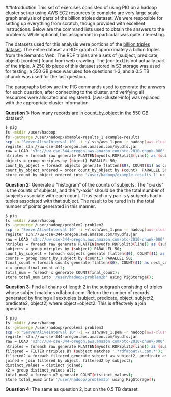 ##Introduction
This set of exercises consisted of using PIG on a hadoop cluster set up using AWS EC2 resources to complete are very large scale graph analysis of parts of the billion triples dataset. We were resposible for setting up everything from scratch, thougn provided with excellent instructions. Below are the command lists used to obtain the answers to the problems. While optional, this assignmant in particular was quite interesting.

The datasets used for this analysis were portions of the [billion triples dataset](http://km.aifb.kit.edu/projects/btc-2010/). The entire dataset an RDF graph of approximately a billion triples from the Semantic Web. The RDF triples are a sets of (subject, predicate, object) [context] found from web crawling. The [context] is not actually part of the triple. A 250 kb piece of this dataset stored in S3 storage was used for testing, a 550 GB piece was used foe questions 1-3, and a 0.5 TB chunck was used for the last question.

The paragraphs below are the PIG commands used to generate the answers for each question, after connecting to the cluster, and verifying all resources were allocated and registered. [aws-cluster-info] was replaced with the appropriate cluster information.

**Question 1:** How many records are in count_by_object in the 550 GB dataset?

```sh
$ pig
fs -mkdir /user/hadoop
fs -getmerge /user/hadoop/example-results_1 example-results
scp -o "ServerAliveInterval 10" -i ~/.ssh/aws_1.pem -r hadoop[aws-cluster-info]:example-results
register s3n://uw-cse-344-oregon.aws.amazon.com/myudfs.jar
raw = LOAD 's3n://uw-cse-344-oregon.aws.amazon.com/btc-2010-chunk-000' USING TextLoader as (line:chararray);
ntriples = foreach raw generate FLATTEN(myudfs.RDFSplit3(line)) as (subject:chararray,predicate:chararray,object:chararray);
objects = group ntriples by (object) PARALLEL 50;
count_by_object = foreach objects generate flatten($0), COUNT($1) as count PARALLEL 50;
count_by_object_ordered = order count_by_object by (count)  PARALLEL 50;
store count_by_object_ordered into '/user/hadoop/example-results_1' using PigStorage();
```

**Question 2:** Generate a "histogram" of the counts of subjects. The "x-axis" is the counts of subjects, and the "y-axis" should be the the total number of subjects associate with each count. Thus each x-y pair is y subjects had x tuples associated with that subject. The result to be tured in is the total number of points generated in this manner.

```sh
$ pig
fs -mkdir /user/hadoop
fs -getmerge /user/hadoop/problem2 problem2
scp -o "ServerAliveInterval 10" -i ~/.ssh/aws_1.pem -r hadoop[aws-cluster-info]:problem2
register s3n://uw-cse-344-oregon.aws.amazon.com/myudfs.jar
raw = LOAD 's3n://uw-cse-344-oregon.aws.amazon.com/btc-2010-chunk-000' USING TextLoader as (line:chararray);
ntriples = foreach raw generate FLATTEN(myudfs.RDFSplit3(line)) as (subject:chararray,predicate:chararray,object:chararray);
subjects = group ntriples by (subject) PARALLEL 50;
count_by_subject = foreach subjects generate flatten($0), COUNT($1) as count1 PARALLEL 50;
counts = group count_by_subject by (count1) PARALLEL 50;
final_count = foreach counts generate flatten($0), COUNT($1) as next_count PARALLEL 50;
x = group final_count all;
total_num = foreach x generate COUNT(final_count);
store total_num into '/user/hadoop/problem2b' using PigStorage();
```

**Question 3:** Find all chains of length 2 in the subgraph consisting of triples whose subject matches rdfabout.com. Return the number of records generated by finding all sextuples (subject, predicate, object, subject2, predicate2, object2) where object=object2. This is effectvely a join operation.

```sh
$ pig
fs -mkdir /user/hadoop
fs -getmerge /user/hadoop/problem3 problem3
scp -o "ServerAliveInterval 10" -i ~/.ssh/aws_1.pem -r hadoop[aws-cluster-info]:problem3
register s3n://uw-cse-344-oregon.aws.amazon.com/myudfs.jar
raw = LOAD 's3n://uw-cse-344-oregon.aws.amazon.com/btc-2010-chunk-000' USING TextLoader as (line:chararray);
ntriples = foreach raw generate FLATTEN(myudfs.RDFSplit3(line)) as (subject:chararray,predicate:chararray,object:chararray);
filtered = FILTER ntriples BY (subject matches '.*rdfabout\\.com.*');
filtered2 = foreach filtered generate subject as subject2, predicate as predicate2, object as object2;
joined = join filtered by object, filtered2 by subject2;
distinct_values = distinct joined;
x2 = group distinct_values all;
total_num2 = foreach x2 generate COUNT(distinct_values);
store total_num2 into '/user/hadoop/problem3b' using PigStorage();
```

**Question 4:** The same as question 2, but on the 0.5 TB dataset.
